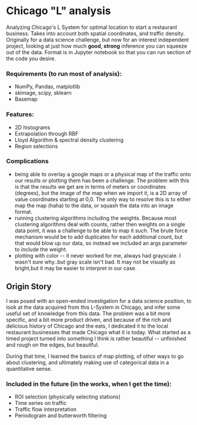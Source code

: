 # Chicago "L" analysis
Analyzing Chicago's L System for optimal location to start a restaurant business. Takes into account both spatial coordinates, and traffic density. Originally for a data science challenge, but now for an interest independent project, looking at just how much **good, strong** inference you can squeeze out of the data. Format is in Jupyter notebook so that you can run section of the code you desire. 

### Requirements (to run most of analysis):
+ NumPy, Pandas, matplotlib
+ skimage, scipy, sklearn
+ Basemap

### Features:
+ 2D histograms
+ Extrapolation through RBF
+ Lloyd Algorithm & spectral density clustering
+ Region selections

### Complications
+ being able to overlay a google maps or a physical map of the traffic onto our results or plotting them has been a challenge. The problem with this is that the results we get are in terms of meters or coordinates (degrees), but the image of the map when we import it, is a 2D array of value coordinates starting at 0,0. The only way to resolve this is to either map the map (haha) to the data, or squash the data into an image format. 
+ running clustering algorithms including the weights. Because most clustering algorithms deal with counts, rather then weights on a single data point, it was a challenge to be able to map it such. The brute force mechanism would be to add duplicates for each additional count, but that would blow up our data, so instead we included an args parameter to include the weight.
+ plotting with color -- it never worked for me, always had grayscale. I wasn't sure why..but gray scale isn't bad. It may not be visually as bright,but it may be easier to interpret in our case.

## Origin Story
I was posed with an open-ended investigation for a data science position, to look at the data acquired from this L-System in Chicago, and infer some useful set of knowledge from this data. The problem was a bit more specific, and a bit more product driven, and because of the rich and delicious history of Chicago and the eats, I dedicated it to the local restaurant businesses that made Chicago what it is today. What started as a timed project turned into something I think is rather beautiful -- unfinished and rough on the edges, but beauitful. 

During that time, I learned the basics of map plotting, of other ways to go about clustering, and ultimately making use of categorical data in a quantitative sense.

### Included in the future (in the works, when I get the time):
+ ROI selection (physically selecting stations)
+ Time series on traffic
+ Traffic flow interpretation
+ Periodogram and butterworth filtering
